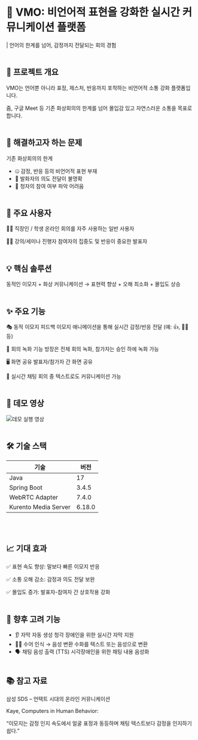 # 🧠 VMO: 비언어적 표현을 강화한 실시간 커뮤니케이션 플랫폼

| 언어의 한계를 넘어, 감정까지 전달되는 회의 경험
<br><br>

## 📌 프로젝트 개요
VMO는 언어뿐 아니라 표정, 제스처, 반응까지 포착하는
비언어적 소통 강화 플랫폼입니다.

줌, 구글 Meet 등 기존 화상회의의 한계를 넘어
몰입감 있고 자연스러운 소통을 목표로 합니다.
<br><br>

## 🧐 해결하고자 하는 문제
기존 화상회의의 한계

- 🤐 감정, 반응 등의 비언어적 표현 부재
- 🤷 발화자의 의도 전달이 불명확
- 🫥 청자의 참여 여부 파악 어려움
  <br><br>

## 🙋 주요 사용자
👩‍💻 직장인 / 학생	온라인 회의를 자주 사용하는 일반 사용자

👨‍🏫 강의/세미나 진행자	참여자의 집중도 및 반응이 중요한 발표자
<br><br>

## 💡 핵심 솔루션
동적인 이모지 + 화상 커뮤니케이션
→ 표현력 향상 + 오해 최소화 + 몰입도 상승
<br><br>

## ✨ 주요 기능
🎭 동적 이모지 피드백
  이모지 애니메이션을 통해 실시간 감정/반응 전달 (예: 👍, 🙋‍♀️ 등)
  
🎥 회의 녹화 기능
  방장은 전체 회의 녹화, 참가자는 승인 하에 녹화 가능

🖥️ 화면 공유 발표자/참가자 간 화면 공유

💬 실시간 채팅	회의 중 텍스트로도 커뮤니케이션 가능
<br><br>

## 🚀 데모 영상
![데모 실행 영상](https://github.com/user-attachments/assets/b70938ad-bbd8-4caa-9005-26f9e115e73c)
<br><br>

## 🛠️ 기술 스택
| 기술 | 버전 |
| --- | --- |
| Java | 17 |
| Spring Boot | 3.4.5 |
| WebRTC Adapter | 7.4.0 |
| Kurento Media Server | 6.18.0 |
<br><br>

## 📈 기대 효과
✅ 표현 속도 향상: 말보다 빠른 이모지 반응

✅ 소통 오해 감소: 감정과 의도 전달 보완

✅ 몰입도 증가: 발표자-참여자 간 상호작용 강화
<br><br>

## 🧩 향후 고려 기능
- 👂 자막 자동 생성	청각 장애인을 위한 실시간 자막 지원
- 🧏‍♂️ 수어 인식 → 음성 변환	수화를 텍스트 또는 음성으로 변환
- 🗣️ 채팅 음성 출력 (TTS)	시각장애인을 위한 채팅 내용 음성화
  <br><br>

## 📚 참고 자료
삼성 SDS – 언택트 시대의 온라인 커뮤니케이션

Kaye, Computers in Human Behavior:

“이모지는 감정 인지 속도에서 얼굴 표정과 동등하며 채팅 텍스트보다 감정을 인지하기 쉽다.”
